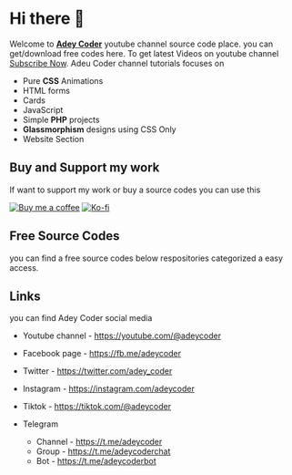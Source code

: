 # Hi there 👋

Welcome to [**Adey Coder**](https://www.youtube.com/@AdeyCoder) youtube channel source code place. you can get/download free codes here. To get latest Videos on youtube channel [Subscribe Now](https://youtube.com/@AdeyCoder?sub_confirmation=1). Adeu Coder channel tutorials focuses on

- Pure **CSS** Animations
- HTML forms
- Cards
- JavaScript
- Simple **PHP** projects
- **Glassmorphism** designs using CSS Only
- Website Section

## Buy and Support my work

If want to support my work or buy a source codes you can use this

[![Buy me a coffee](https://img.shields.io/badge/Buy_Me_A_Coffee-FFDD00?style=for-the-badge&logo=buy-me-a-coffee&logoColor=black)](https://www.buymeacoffee.com/adeycoder)  [![Ko-fi](https://img.shields.io/badge/Ko--fi-F16061?style=for-the-badge&logo=ko-fi&logoColor=white)](https://ko-fi.com/adeycoder)

## Free Source Codes

you can find a free source codes below respositories categorized a easy access.

## Links

you can find Adey Coder social media

- Youtube channel - <https://youtube.com/@adeycoder>
- Facebook page - <https://fb.me/adeycoder>
- Twitter - <https://twitter.com/adey_coder>
- Instagram - <https://instagram.com/adeycoder>
- Tiktok - <https://tiktok.com/@adeycoder>
- Telegram

  - Channel - <https://t.me/adeycoder>
  - Group - <https://t.me/adeycoderchat>
  - Bot - <https://t.me/adeycoderbot>
